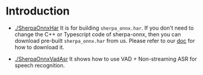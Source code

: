 # Introduction

- [./SherpaOnnxHar](./SherpaOnnxHar) It is for building `sherpa_onnx.har`.
  If you don't need to change the C++ or Typescript code of sherpa-onnx, then
  you can download pre-built `sherpa_onnx.har` from us. Please refer to
  our [doc](https://k2-fsa.github.io/sherpa/onnx) for how to download it.

- [./SherpaOnnxVadAsr](./SherpaOnnxVadAsr) It shows how to use
  VAD + Non-streaming ASR for speech recognition.
